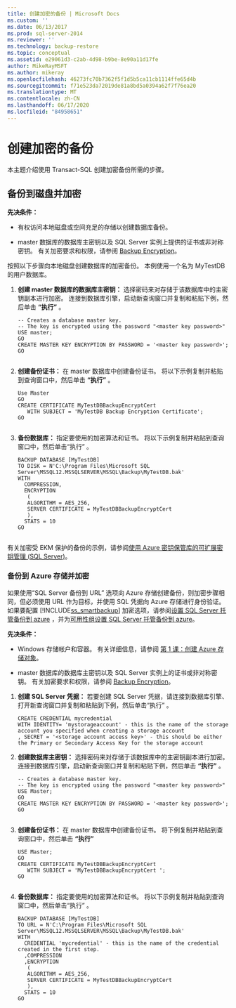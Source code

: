 ```yaml
---
title: 创建加密的备份 | Microsoft Docs
ms.custom: ''
ms.date: 06/13/2017
ms.prod: sql-server-2014
ms.reviewer: ''
ms.technology: backup-restore
ms.topic: conceptual
ms.assetid: e29061d3-c2ab-4d98-b9be-8e90a11d17fe
author: MikeRayMSFT
ms.author: mikeray
ms.openlocfilehash: 46273fc70b7362f5f1d5b5ca11cb1114ffe65d4b
ms.sourcegitcommit: f71e523da72019de81a8bd5a0394a62f7f76ea20
ms.translationtype: MT
ms.contentlocale: zh-CN
ms.lasthandoff: 06/17/2020
ms.locfileid: "84958651"
---
```

# <a name="create-an-encrypted-backup"></a>创建加密的备份
  本主题介绍使用 Transact-SQL 创建加密备份所需的步骤。  
  
## <a name="backup-to-disk-with-encryption"></a>备份到磁盘并加密  
 **先决条件：**  
  
-   有权访问本地磁盘或空间充足的存储以创建数据库备份。  
  
-   master 数据库的数据库主密钥以及 SQL Server 实例上提供的证书或非对称密钥。 有关加密要求和权限，请参阅 [Backup Encryption](backup-encryption.md)。  
  
 按照以下步骤向本地磁盘创建数据库的加密备份。 本例使用一个名为 MyTestDB 的用户数据库。  
  
1.  **创建 master 数据库的数据库主密钥：** 选择密码来对存储于该数据库中的主密钥副本进行加密。 连接到数据库引擎，启动新查询窗口并复制和粘贴下例，然后单击 **“执行”** 。  
  
    ```  
    -- Creates a database master key.   
    -- The key is encrypted using the password "<master key password>"  
    USE master;  
    GO  
    CREATE MASTER KEY ENCRYPTION BY PASSWORD = '<master key password>';  
    GO  
  
    ```  
  
2.  **创建备份证书：** 在 master 数据库中创建备份证书。 将以下示例复制并粘贴到查询窗口中，然后单击 **“执行”** 。  
  
    ```  
    Use Master  
    GO  
    CREATE CERTIFICATE MyTestDBBackupEncryptCert  
       WITH SUBJECT = 'MyTestDB Backup Encryption Certificate';  
    GO  
  
    ```  
  
3.  **备份数据库：** 指定要使用的加密算法和证书。 将以下示例复制并粘贴到查询窗口中，然后单击“执行” 。  
  
    ```  
    BACKUP DATABASE [MyTestDB]  
    TO DISK = N'C:\Program Files\Microsoft SQL Server\MSSQL12.MSSQLSERVER\MSSQL\Backup\MyTestDB.bak'  
    WITH  
      COMPRESSION,  
      ENCRYPTION   
       (  
       ALGORITHM = AES_256,  
       SERVER CERTIFICATE = MyTestDBBackupEncryptCert  
       ),  
      STATS = 10  
    GO  
  
    ```  
  
 有关加密受 EKM 保护的备份的示例，请参阅[使用 Azure 密钥保管库的可扩展密钥管理 (SQL Server)](../security/encryption/extensible-key-management-using-azure-key-vault-sql-server.md)。  
  
### <a name="backup-to-azure-storage-with-encryption"></a>备份到 Azure 存储并加密  
 如果使用“SQL Server 备份到 URL”  选项向 Azure 存储创建备份，则加密步骤相同，但必须使用 URL 作为目标，并使用 SQL 凭据向 Azure 存储进行身份验证。 如果要配置 [!INCLUDE[ss_smartbackup](../../includes/ss-smartbackup-md.md)] 加密选项，请参阅[设置 SQL Server 托管备份到 azure](enable-sql-server-managed-backup-to-microsoft-azure.md) ，并为[可用性组设置 SQL Server 托管备份到 azure](../../database-engine/setting-up-sql-server-managed-backup-to-windows-azure-for-availability-groups.md)。  
  
 **先决条件：**  
  
-   Windows 存储帐户和容器。 有关详细信息，请参阅 [第 1 课：创建 Azure 存储对象](../../tutorials/lesson-1-create-windows-azure-storage-objects.md)。  
  
-   master 数据库的数据库主密钥以及 SQL Server 实例上的证书或非对称密钥。 有关加密要求和权限，请参阅 [Backup Encryption](backup-encryption.md)。  
  
1.  **创建 SQL Server 凭据：** 若要创建 SQL Server 凭据，请连接到数据库引擎、打开新查询窗口并复制和粘贴到下例，然后单击“执行”  。  
  
    ```  
    CREATE CREDENTIAL mycredential   
    WITH IDENTITY= 'mystorageaccount' - this is the name of the storage account you specified when creating a storage account    
    , SECRET = '<storage account access key>' - this should be either the Primary or Secondary Access Key for the storage account  
    ```  
  
2.  **创建数据库主密钥：** 选择密码来对存储于该数据库中的主密钥副本进行加密。 连接到数据库引擎，启动新查询窗口并复制和粘贴下例，然后单击 **“执行”** 。  
  
    ```  
    -- Creates a database master key.  
    -- The key is encrypted using the password "<master key password>"  
    USE Master;  
    GO  
    CREATE MASTER KEY ENCRYPTION BY PASSWORD = '<master key password>';  
    GO  
  
    ```  
  
3.  **创建备份证书：** 在 master 数据库中创建备份证书。 将下例复制并粘贴到查询窗口中，然后单击 **“执行”**  
  
    ```  
    USE Master;  
    GO  
    CREATE CERTIFICATE MyTestDBBackupEncryptCert  
       WITH SUBJECT = 'MyTestDBBackupEncryptCert ';  
    GO  
  
    ```  
  
4.  **备份数据库：** 指定要使用的加密算法和证书。 将以下示例复制并粘贴到查询窗口中，然后单击“执行”  。  
  
    ```  
    BACKUP DATABASE [MyTestDB]  
    TO URL = N'C:\Program Files\Microsoft SQL Server\MSSQL12.MSSQLSERVER\MSSQL\Backup\MyTestDB.bak'  
    WITH  
      CREDENTIAL 'mycredential' - this is the name of the credential created in the first step.  
      ,COMPRESSION  
      ,ENCRYPTION   
       (  
       ALGORITHM = AES_256,  
       SERVER CERTIFICATE = MyTestDBBackupEncryptCert  
       ),  
      STATS = 10  
    GO  
  
    ```  
  
  
